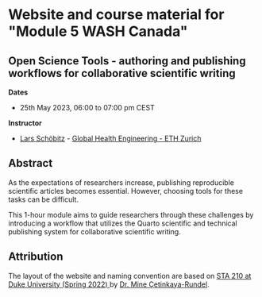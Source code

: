 # Website and course material for "Module 5 WASH Canada" 

## Open Science Tools - authoring and publishing workflows for collaborative scientific writing

**Dates**

- 25th May 2023, 06:00 to 07:00 pm CEST

**Instructor**

- [Lars Schöbitz](https://ghe.ethz.ch/about/people/person-detail.MjkyODc2.TGlzdC80MTI2LC0xNDYwMDMwNTU3.html) - [Global Health Engineering - ETH Zurich](https://ghe.ethz.ch/)

## Abstract

As the expectations of researchers increase, publishing reproducible
scientific articles becomes essential. However, choosing tools for these
tasks can be difficult. 

This 1-hour module aims to guide researchers through
these challenges by introducing a workflow that utilizes 
the Quarto scientific and technical publishing system for
collaborative scientific writing.

## Attribution

The layout of the website and naming convention are based on [STA 210 at Duke University (Spring 2022)
](https://github.com/sta210-s22/website) by [Dr. Mine Çetinkaya-Rundel](https://mine-cr.com/).


